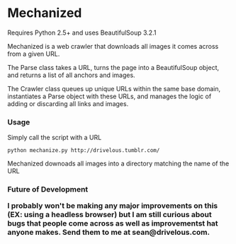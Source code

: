 <h1>Mechanized</h1>

<p>Requires Python 2.5+ and uses BeautifulSoup 3.2.1</p>

<p>Mechanized is a web crawler that downloads all images it comes across from a given URL.</p>

<p>The Parse class takes a URL, turns the page into a BeautifulSoup object, and returns a list of all anchors and images.</p>

<p>The Crawler class queues up unique URLs within the same base domain, instantiates a Parse object with these URLs, and manages the logic of adding or discarding all links and images.</p>

<h3>Usage</h3>

<p>Simply call the script with a URL</p>

<pre><code>python mechanize.py http://drivelous.tumblr.com/</code></pre>

<p>Mechanized downoads all images into a directory matching the name of the URL</p>

<h3>Future of Development</p>

<p>I probably won't be making any major improvements on this (EX: using a headless browser) but I am still curious about bugs that people come across as well as improvementst hat anyone makes. Send them to me at sean@drivelous.com.</p>
